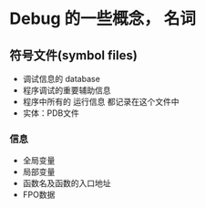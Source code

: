 # Debug 的一些概念， 名词

## 符号文件(symbol files)
* 调试信息的 database
* 程序调试的重要辅助信息
* 程序中所有的 运行信息 都记录在这个文件中
* 实体：PDB文件

### 信息
* 全局变量
* 局部变量
* 函数名及函数的入口地址
* FPO数据
